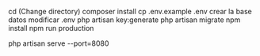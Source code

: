 cd (Change directory)
composer install
cp .env.example .env
crear la base datos
modificar .env
php artisan key:generate
php artisan migrate
npm install
npm run production

php artisan serve --port=8080
